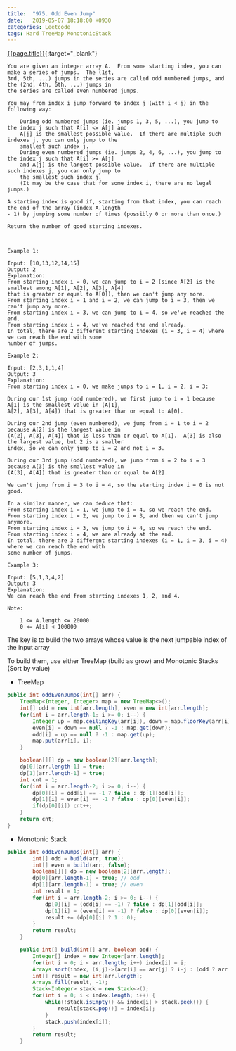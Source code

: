 ```yaml
---
title:  "975. Odd Even Jump"
date:   2019-05-07 18:18:00 +0930
categories: Leetcode
tags: Hard TreeMap MonotonicStack
---
```


[{{page.title}}](https://leetcode.com/problems/odd-even-jump/){:target="_blank"}

    You are given an integer array A.  From some starting index, you can make a series of jumps.  The (1st,
    3rd, 5th, ...) jumps in the series are called odd numbered jumps, and the (2nd, 4th, 6th, ...) jumps in
    the series are called even numbered jumps.

    You may from index i jump forward to index j (with i < j) in the following way:

        During odd numbered jumps (ie. jumps 1, 3, 5, ...), you jump to the index j such that A[i] <= A[j] and
        A[j] is the smallest possible value.  If there are multiple such indexes j, you can only jump to the
        smallest such index j.
        During even numbered jumps (ie. jumps 2, 4, 6, ...), you jump to the index j such that A[i] >= A[j]
        and A[j] is the largest possible value.  If there are multiple such indexes j, you can only jump to
        the smallest such index j.
        (It may be the case that for some index i, there are no legal jumps.)

    A starting index is good if, starting from that index, you can reach the end of the array (index A.length
    - 1) by jumping some number of times (possibly 0 or more than once.)

    Return the number of good starting indexes.



    Example 1:

    Input: [10,13,12,14,15]
    Output: 2
    Explanation:
    From starting index i = 0, we can jump to i = 2 (since A[2] is the smallest among A[1], A[2], A[3], A[4]
    that is greater or equal to A[0]), then we can't jump any more.
    From starting index i = 1 and i = 2, we can jump to i = 3, then we can't jump any more.
    From starting index i = 3, we can jump to i = 4, so we've reached the end.
    From starting index i = 4, we've reached the end already.
    In total, there are 2 different starting indexes (i = 3, i = 4) where we can reach the end with some
    number of jumps.

    Example 2:

    Input: [2,3,1,1,4]
    Output: 3
    Explanation:
    From starting index i = 0, we make jumps to i = 1, i = 2, i = 3:

    During our 1st jump (odd numbered), we first jump to i = 1 because A[1] is the smallest value in (A[1],
    A[2], A[3], A[4]) that is greater than or equal to A[0].

    During our 2nd jump (even numbered), we jump from i = 1 to i = 2 because A[2] is the largest value in
    (A[2], A[3], A[4]) that is less than or equal to A[1].  A[3] is also the largest value, but 2 is a smaller
    index, so we can only jump to i = 2 and not i = 3.

    During our 3rd jump (odd numbered), we jump from i = 2 to i = 3 because A[3] is the smallest value in
    (A[3], A[4]) that is greater than or equal to A[2].

    We can't jump from i = 3 to i = 4, so the starting index i = 0 is not good.

    In a similar manner, we can deduce that:
    From starting index i = 1, we jump to i = 4, so we reach the end.
    From starting index i = 2, we jump to i = 3, and then we can't jump anymore.
    From starting index i = 3, we jump to i = 4, so we reach the end.
    From starting index i = 4, we are already at the end.
    In total, there are 3 different starting indexes (i = 1, i = 3, i = 4) where we can reach the end with
    some number of jumps.

    Example 3:

    Input: [5,1,3,4,2]
    Output: 3
    Explanation:
    We can reach the end from starting indexes 1, 2, and 4.

    Note:

        1 <= A.length <= 20000
        0 <= A[i] < 100000


The key is to build the two arrays whose value is the next jumpable index of the input array

To build them, use either TreeMap (build as grow) and Monotonic Stacks (Sort by value)

* TreeMap

```java
public int oddEvenJumps(int[] arr) {
    TreeMap<Integer, Integer> map = new TreeMap<>();
    int[] odd = new int[arr.length], even = new int[arr.length];
    for(int i = arr.length-1; i >= 0; i--) {
        Integer up = map.ceilingKey(arr[i]), down = map.floorKey(arr[i]);
        even[i] = down == null ? -1 : map.get(down);
        odd[i] = up == null ? -1 : map.get(up);
        map.put(arr[i], i);
    }

    boolean[][] dp = new boolean[2][arr.length];
    dp[0][arr.length-1] = true;
    dp[1][arr.length-1] = true;
    int cnt = 1;
    for(int i = arr.length-2; i >= 0; i--) {
        dp[0][i] = odd[i] == -1 ? false : dp[1][odd[i]];
        dp[1][i] = even[i] == -1 ? false : dp[0][even[i]];
        if(dp[0][i]) cnt++;
    }
    return cnt;
}

```

* Monotonic Stack

```java
public int oddEvenJumps(int[] arr) {
        int[] odd = build(arr, true);
        int[] even = build(arr, false);
        boolean[][] dp = new boolean[2][arr.length];
        dp[0][arr.length-1] = true; // odd
        dp[1][arr.length-1] = true; // even
        int result = 1;
        for(int i = arr.length-2; i >= 0; i--) {
            dp[0][i] = (odd[i] == -1) ? false : dp[1][odd[i]];
            dp[1][i] = (even[i] == -1) ? false : dp[0][even[i]];
            result += (dp[0][i] ? 1 : 0);
        }
        return result;
    }

    public int[] build(int[] arr, boolean odd) {
        Integer[] index = new Integer[arr.length];
        for(int i = 0; i < arr.length; i++) index[i] = i;
        Arrays.sort(index, (i,j)->(arr[i] == arr[j] ? i-j : (odd ? arr[i]-arr[j] : arr[j]-arr[i])));
        int[] result = new int[arr.length];
        Arrays.fill(result, -1);
        Stack<Integer> stack = new Stack<>();
        for(int i = 0; i < index.length; i++) {
            while(!stack.isEmpty() && index[i] > stack.peek()) {
                result[stack.pop()] = index[i];
            }
            stack.push(index[i]);
        }
        return result;
    }
```
